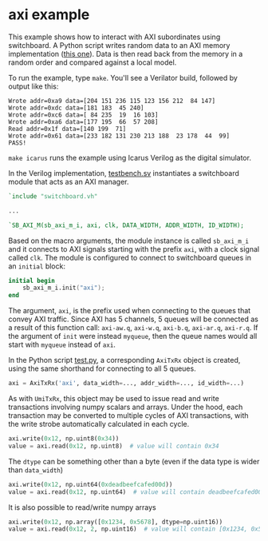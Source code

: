 # axi example

This example shows how to interact with AXI subordinates using switchboard.  A Python script writes random data to an AXI memory implementation ([this one](https://github.com/alexforencich/verilog-axi/blob/master/rtl/axi_ram.v)).  Data is then read back from the memory in a random order and compared against a local model.

To run the example, type `make`.  You'll see a Verilator build, followed by output like this:

```text
Wrote addr=0xa9 data=[204 151 236 115 123 156 212  84 147]
Wrote addr=0xdc data=[181 183  45 240]
Wrote addr=0xc6 data=[ 84 235  19  16 103]
Wrote addr=0xa6 data=[177 195  66  57 208]
Read addr=0x1f data=[140 199  71]
Wrote addr=0x61 data=[233 182 131 230 213 188  23 178  44  99]
PASS!
```

`make icarus` runs the example using Icarus Verilog as the digital simulator.

In the Verilog implementation, [testbench.sv](testbench.sv) instantiates a switchboard module that acts as an AXI manager.

```verilog
`include "switchboard.vh"

...

`SB_AXI_M(sb_axi_m_i, axi, clk, DATA_WIDTH, ADDR_WIDTH, ID_WIDTH);
```

Based on the macro arguments, the module instance is called `sb_axi_m_i` and it connects to AXI signals starting with the prefix `axi`, with a clock signal called `clk`.  The module is configured to connect to switchboard queues in an `initial` block:

```verilog
initial begin
    sb_axi_m_i.init("axi");
end
```

The argument, `axi`, is the prefix used when connecting to the queues that convey AXI traffic.  Since AXI has 5 channels, 5 queues will be connected as a result of this function call: `axi-aw.q`, `axi-w.q`, `axi-b.q`, `axi-ar.q`, `axi-r.q`.  If the argument of `init` were instead `myqueue`, then the queue names would all start with `myqueue` instead of `axi`.

In the Python script [test.py](test.py), a corresponding `AxiTxRx` object is created, using the same shorthand for connecting to all 5 queues.

```python
axi = AxiTxRx('axi', data_width=..., addr_width=..., id_width=...)
```

As with `UmiTxRx`, this object may be used to issue read and write transactions involving numpy scalars and arrays.  Under the hood, each transaction may be converted to multiple cycles of AXI transactions, with the write strobe automatically calculated in each cycle.

```python
axi.write(0x12, np.uint8(0x34))
value = axi.read(0x12, np.uint8)  # value will contain 0x34
```

The `dtype` can be something other than a byte (even if the data type is wider than `data_width`)

```python
axi.write(0x12, np.uint64(0xdeadbeefcafed00d))
value = axi.read(0x12, np.uint64)  # value will contain deadbeefcafed00d
```

It is also possible to read/write numpy arrays

```python
axi.write(0x12, np.array([0x1234, 0x5678], dtype=np.uint16))
value = axi.read(0x12, 2, np.uint16)  # value will contain [0x1234, 0x5678]
```

